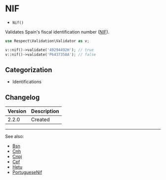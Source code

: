 # NIF

- `Nif()`

Validates Spain's fiscal identification number ([NIF](https://es.wikipedia.org/wiki/N%C3%BAmero_de_identificaci%C3%B3n_fiscal)).

```php
use Respect\Validation\Validator as v;

v::nif()->validate('49294492H'); // true
v::nif()->validate('P6437358A'); // false
```

## Categorization

- Identifications

## Changelog

Version | Description
--------|-------------
  2.2.0 | Created

***
See also:

- [Bsn](Bsn.md)
- [Cnh](Cnh.md)
- [Cnpj](Cnpj.md)
- [Cpf](Cpf.md)
- [Hetu](Hetu.md)
- [PortugueseNif](PortugueseNif.md)
